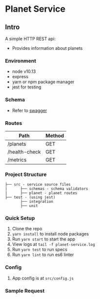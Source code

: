 # Planet Service

## Intro

A simple HTTP REST api:
- Provides information about planets

### Environment
- node v10.13
- express
- yarn or npm package manager
- jest for testing

### Schema
- Refer to [swagger](swagger.yaml)

### Routes

| Path                         | Method |
| ---------------------------- | ------ |
| /planets                     | GET    |
| /health-check                | GET    |
| /metrics                     | GET    |

### Project Structure

```
├── src - service source files
|      ├── schemas - schema validators
|      ├── planet - planet routes
├── test - (using jest)
       ├── integration
       ├── unit
```

### Quick Setup

1. Clone the repo
2. `yarn install` to install node packages
3. Run `yarn start` to start the app
4. View logs at `tail -f planet-service.log`
5. Run `yarn test` to run specs
6. Run `yarn lint` to run es6 linter

### Config

1. App config is at `src/config.js`

### Sample Request

```

```

